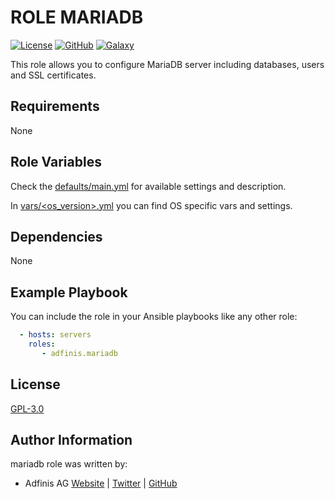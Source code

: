 ROLE MARIADB
=============

 [![License](https://img.shields.io/github/license/adfinis/ansible-role-mariadb.svg?style=flat-square)](https://github.com/adfinis/ansible-role-mariadb/blob/master/LICENSE)
[![GitHub](https://img.shields.io/github/actions/workflow/status/adfinis/ansible-role-mariadb/ansible-ci.yml?style=flat-square)](https://github.com/adfinis/ansible-role-mariadb/actions)
 [![Galaxy](https://img.shields.io/badge/galaxy-adfinis.mariadb-660198.svg?style=flat-square)](https://galaxy.ansible.com/adfinis/mariadb)

This role allows you to configure MariaDB server including databases, users and
SSL certificates.

## Requirements

None

## Role Variables

Check the [defaults/main.yml](defaults/main.yml) for available settings and description.

In [vars/<os_version>.yml](vars/) you can find OS specific vars and settings.

## Dependencies

None

## Example Playbook

You can include the role in your Ansible playbooks like any other role:

```yaml
  - hosts: servers
    roles:
       - adfinis.mariadb
```

## License

[GPL-3.0](https://github.com/adfinis/ansible-role-mariadb/blob/master/LICENSE)


## Author Information

mariadb role was written by:

* Adfinis AG [Website](https://adfinis.com/) | [Twitter](https://twitter.com/adfinis) | [GitHub](https://github.com/adfinis)
